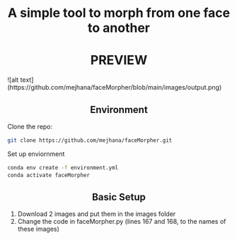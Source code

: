 <h1 align="center">A simple tool to morph from one face to another</h1>


<p align="center">
 <h1 align="center">PREVIEW</h1>
![alt text](https://github.com/mejhana/faceMorpher/blob/main/images/output.png)
</p>

<h2 align="center">Environment</h2>

Clone the repo:
```bash
git clone https://github.com/mejhana/faceMorpher.git
```

Set up enviornment
```bash
conda env create -f environment.yml
conda activate faceMorpher
```

<h2 align="center">Basic Setup</h2>

1. Download 2 images and put them in the images folder
2. Change the code in faceMorpher.py (lines 167 and 168, to the names of these images) 








